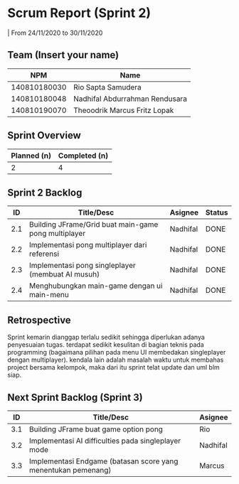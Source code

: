 # Scrum Report (Sprint 2)
| From 24/11/2020 to 30/11/2020

## Team (Insert your name)
| NPM           | Name        |
| ------------- |-------------|
| 140810180030  | Rio Sapta Samudera  |
| 140810180048  | Nadhifal Abdurrahman Rendusara  |
| 140810190070  | Theoodrik Marcus Fritz Lopak |

## Sprint Overview
| Planned (n)   | Completed (n) |
| ------------- |-------------- |
| 2             | 4             |

## Sprint 2 Backlog

| ID  | Title/Desc | Asignee | Status |
| --- | ---------- | ------- | ------ |
| 2.1 | Building JFrame/Grid buat main-game pong multiplayer | Nadhifal | DONE |
| 2.2 | Implementasi pong multiplayer dari referensi | Nadhifal | DONE |
| 2.3 | Implementasi pong singleplayer (membuat AI musuh) | Nadhifal | DONE |
| 2.4 | Menghubungkan main-game dengan ui main-menu | Nadhifal | DONE |

## Retrospective 

Sprint kemarin dianggap terlalu sedikit sehingga diperlukan adanya penyesuaian tugas. terdapat sedikit kesulitan di bagian teknis pada programming (bagaimana pilihan pada menu UI membedakan singleplayer dengan multiplayer). kendala lain adalah masalah waktu untuk membahas project bersama kelompok, maka dari itu sprint telat update dan uml blm siap.

## Next Sprint Backlog (Sprint 3)
| ID  | Title/Desc | Asignee | 
| --- | ---------- | ------- | 
| 3.1 | Building JFrame buat game option pong | Rio | 
| 3.2 | Implementasi AI difficulties pada singleplayer mode | Nadhifal |
| 3.3 | Implementasi Endgame (batasan score yang menentukan pemenang) | Marcus | 